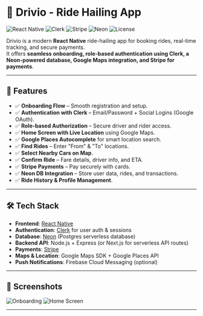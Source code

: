 # 🚖 Drivio - Ride Hailing App

![React Native](https://img.shields.io/badge/React%20Native-0.72-blue)
![Clerk](https://img.shields.io/badge/Auth-Clerk-green)
![Stripe](https://img.shields.io/badge/Stripe-Payments-blueviolet)
![Neon](https://img.shields.io/badge/Database-Neon%20Postgres-brightgreen)
![License](https://img.shields.io/badge/License-MIT-green)

Drivio is a modern **React Native** ride-hailing app for booking rides, real-time tracking, and secure payments.  
It offers **seamless onboarding, role-based authentication using Clerk, a Neon-powered database, Google Maps integration, and Stripe for payments**.

---

## 🚀 Features

- ✅ **Onboarding Flow** – Smooth registration and setup.
- ✅ **Authentication with Clerk** – Email/Password + Social Logins (Google OAuth).
- ✅ **Role-based Authorization** – Secure driver and rider access.
- ✅ **Home Screen with Live Location** using Google Maps.
- ✅ **Google Places Autocomplete** for smart location search.
- ✅ **Find Rides** – Enter "From" & "To" locations.
- ✅ **Select Nearby Cars on Map**.
- ✅ **Confirm Ride** – Fare details, driver info, and ETA.
- ✅ **Stripe Payments** – Pay securely with cards.
- ✅ **Neon DB Integration** – Store user data, rides, and transactions.
- ✅ **Ride History & Profile Management**.

---

## 🛠 Tech Stack

- **Frontend**: [React Native](https://reactnative.dev/)
- **Authentication**: [Clerk](https://clerk.dev/) for user auth & sessions
- **Database**: [Neon](https://neon.tech/) (Postgres serverless database)
- **Backend API**: Node.js + Express (or Next.js for serverless API routes)
- **Payments**: [Stripe](https://stripe.com/)
- **Maps & Location**: Google Maps SDK + Google Places API
- **Push Notifications**: Firebase Cloud Messaging (optional)

---

## 📸 Screenshots

![Onboarding](assets/screenshots/onboarding.png)
![Home Screen](assets/screenshots/home.png)

---
